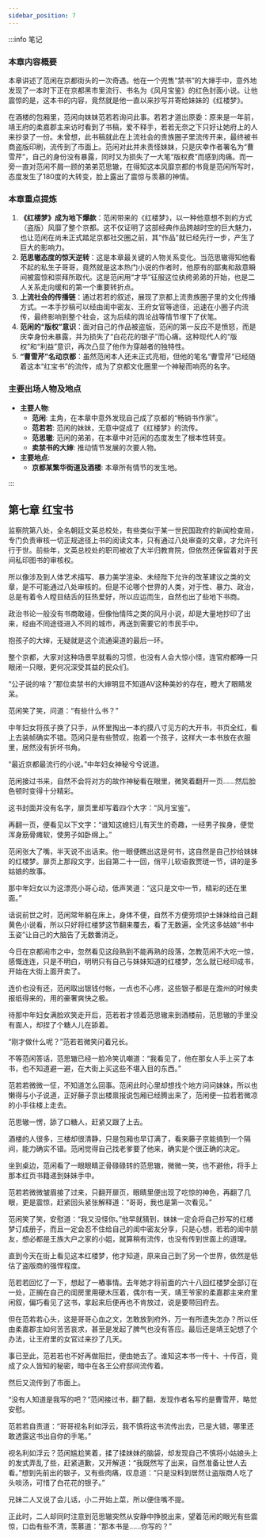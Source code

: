 ```yaml
---
sidebar_position: 7
---
```


:::info 笔记

### 本章内容概要

本章讲述了范闲在京都街头的一次奇遇。他在一个兜售“禁书”的大婶手中，意外地发现了一本时下正在京都黑市里流行、书名为《风月宝鉴》的红色封面小说。让他震惊的是，这本书的内容，竟然就是他一直以来抄写并寄给妹妹的《红楼梦》。

在酒楼的包厢里，范闲向妹妹范若若询问此事。若若才道出原委：原来是一年前，靖王府的柔嘉郡主来访时看到了书稿，爱不释手，若若无奈之下只好让她府上的人来抄录了一份。未曾想，此书稿就此在上流社会的贵族圈子里流传开来，最终被书商盗版印刷，流传到了市面上。范闲对此并未责怪妹妹，只是庆幸作者署名为“曹雪芹”，自己的身份没有暴露，同时又为损失了一大笔“版权费”而感到肉痛。而一旁一直对范闲不屑一顾的弟弟范思辙，在得知这本风靡京都的书竟是范闲所写时，态度发生了180度的大转变，脸上露出了震惊与羡慕的神情。

### 本章重点提炼

1.  **《红楼梦》成为地下爆款**：范闲带来的《红楼梦》，以一种他意想不到的方式（盗版）风靡了整个京都。这不仅证明了这部经典作品跨越时空的巨大魅力，也让范闲在尚未正式踏足京都社交圈之前，其“作品”就已经先行一步，产生了巨大的影响力。
2.  **范思辙态度的惊天逆转**：这是本章最关键的人物关系变化。当范思辙得知他看不起的私生子哥哥，竟然就是这本热门小说的作者时，他原有的鄙夷和敌意瞬间被震惊和崇拜所取代。这是范闲用“才华”征服这位纨绔弟弟的开始，也是二人关系走向缓和的第一个重要转折点。
3.  **上流社会的传播链**：通过若若的叙述，展现了京都上流贵族圈子里的文化传播方式。一本手抄稿可以经由闺中密友、王府女官等途径，迅速在小圈子内流传，最终影响到整个社会，这为后续的舆论战等情节埋下了伏笔。
4.  **范闲的“版权”意识**：面对自己的作品被盗版，范闲的第一反应不是愤怒，而是庆幸身份未暴露，并为损失了“白花花的银子”而心痛。这种现代人的“版权”和“利益”意识，再次凸显了他作为穿越者的独特性。
5.  **“曹雪芹”名动京都**：虽然范闲本人还未正式亮相，但他的笔名“曹雪芹”已经随着这本“红宝书”的流传，成为了京都文化圈里一个神秘而响亮的名字。

### 主要出场人物及地点

* **主要人物**:
    * **范闲**: 主角，在本章中意外发现自己成了京都的“畅销书作家”。
    * **范若若**: 范闲的妹妹，无意中促成了《红楼梦》的流传。
    * **范思辙**: 范闲的弟弟，在本章中对范闲的态度发生了根本性转变。
    * **卖禁书的大婶**: 推动情节发展的次要人物。
* **主要地点**:
    * **京都某繁华街道及酒楼**: 本章所有情节的发生地。

:::

## 第七章 **红宝书**

监察院第八处，全名朝廷文英总校处，有些类似于某一世民国政府的新闻检查局，专门负责审核一切正规途径上书的阅读文本，只有通过八处审查的文章，才允许刊行于世。前些年，文英总校处的职司被收了大半归教育院，但依然还保留着对于民间私印图书的审核权。

所以像涉及到人体艺术描写、暴力美学渲染、未经陛下允许的改革建议之类的文章，是不可能通过八处审核的。但是不论哪个世界的人类，对于性、暴力、政治，总是有着令人瞠目结舌的狂热爱好，所以应运而生，自然也出了些地下书商。

政治书论一般没有书商敢碰，但像怡情阵之类的风月小说，却是大量地抄印了出来，经由不同途径进入不同的城市，再送到需要它的市民手中。

抱孩子的大婶，无疑就是这个流通渠道的最后一环。

整个京都，大家对这种场景早就看的习惯，也没有人会大惊小怪，连官府都睁一只眼闭一只眼，更何况深受其益的民众们。

“公子说的啥？”那位卖禁书的大婶明显不知道AV这种美妙的存在，瞪大了眼睛发呆。

范闲笑了笑，问道：“有些什么书？”

中年妇女将孩子换了只手，从怀里掏出一本约摸八寸见方的大开书，书页全红，看上去装帧确实不错。范闲只是有些赞叹，抱着一个孩子，这样大一本书放在衣服里，居然没有折坏书角。

“最近京都最流行的小说。”中年妇女神秘兮兮说道。

范闲接过书来，自然不会将对方的故作神秘看在眼里，微笑着翻开一页……然后脸色顿时变得十分精彩。

这书封面并没有名字，扉页里却写着四个大字：“风月宝鉴”。

再翻一页，便看见以下文字：“谁知这媳妇儿有天生的奇趣，一经男子挨身，便觉浑身筋骨瘫软，使男子如卧绵上。”

范闲张大了嘴，半天说不出话来。他一眼便瞧出这是何书，这自然是自己抄给妹妹的红楼梦。扉页上那段文字，出自第二十一回，俏平儿软语救贾琏一节，讲的是多姑娘的故事。

那中年妇女以为这漂亮小哥心动，低声笑道：“这只是文中一节，精彩的还在里面。”

话说前世之时，范闲常年躺在床上，身体不便，自然不方便劳烦护士妹妹给自己翻黄色小说看，所以只好将红楼梦这节翻来覆去，看了无数遍，全凭这多姑娘“书中玉姿”让自己的大脑告了无数番消乏。

今日在京都闹市之中，忽然看见这段熟到不能再熟的段落，怎教范闲不大吃一惊，感慨连连，只是不明白，明明只有自己与妹妹知道的红楼梦，怎么就已经印成书，开始在大街上面开卖了。

连价也没有还，范闲取出银钱付帐，一点也不心疼，这些银子都是在澹州的时候卖报纸得来的，用的豪奢爽快之极。

待那中年妇女满脸欢笑走开后，范若若才领着范思辙来到酒楼前，范思辙的手里没有面人，却捏了个糖人儿在舔着。

“刚才做什么呢？”范若若微笑问着兄长。

不等范闲答话，范思辙已经一脸冷笑讥嘲道：“我看见了，他在那女人手上买了本书，也不知道避一避，在大街上买这些不堪入目的东西。”

范若若微微一怔，不知道怎么回事。范闲此时心里却想找个地方问问妹妹，所以也懒得与小子说道，正好藤子京出楼禀报说包厢已经腾出来了，范闲便一拉若若微凉的小手往楼上走去。

范思辙一愣，舔了口糖人，赶紧又跟了上去。

酒楼的人很多，三楼却很清静，只是包厢也早订满了，看来藤子京能搞到一个隔间，能力确实不错。范闲觉得自己找老爹要了他来，确实是个很正确的决定。

坐到桌边，范闲看了一眼眼睛正骨碌碌转的范思辙，微微一笑，也不避他，将手上那本红页书籍递到妹妹手中。

范若若微微皱眉接了过来，只翻开扉页，眼睛里便出现了吃惊的神色，再翻了几眼，更是震惊，赶紧回头紧张解释道：“哥哥，我也是第一次看见。”

范闲笑了笑，安慰道：“我又没怪你。”他早就猜到，妹妹一定会将自己抄写的红楼梦订成册子，而且一定会忍不住给自己的闺中密友分享，只是心想，若若的闺中朋友，想必都是王族大户之家的小姐，就算稍有流传，也没有传到世面上的道理。

直到今天在街上看见这本红楼梦，他才知道，原来自己到了另一个世界，依然是低估了盗版商的强悍程度。

范若若回忆了一下，想起了一樁事情。去年她才将前面的六十八回红楼梦全部订在一处，正搁在自己的闺房里用硬木压着，偶尔有一天，靖王爷家的柔嘉郡主来府里闲叙，偏巧看见了这书，拿起来后便再也不肯放过，说是要带回府去。

但在范若若心头，这是哥哥心血之文，怎敢放到府外，万一有所遗失怎办？所以任由柔嘉郡主如何苦苦哀求，甚至是发起了脾气也没有答应。最后还是靖王妃想了个办法，让王府里的女官过来抄了几天。

事已至此，范若若也不好再做阻拦，便由她去了。谁知这本书一传十、十传百，竟成了众人皆知的秘密，暗中在各王公府邸间流传着。

然后又流传到了市面上。

“没有人知道是我写的吧？”范闲接过书，翻了翻，发现作者名写的是曹雪芹，略觉安慰。

范若若自责道：“哥哥视名利如浮云，我不慎将这书流传出去，已是大错，哪里还敢透露这书出自你的手笔。”

视名利如浮云？范闲尴尬笑着，揉了揉妹妹的脑袋，却发现自己不慎将小姑娘头上的发式弄乱了些，赶紧道歉，又开解道：“我既然写了出来，自然准备让世人去看。”想到先前出的银子，又有些肉痛，叹息道：“只是没料到居然让盗版商人吃了头啖汤，可惜了白花花的银子。”

兄妹二人又说了会儿话，小二开始上菜，所以便住嘴不提。

正此时，二人却同时注意到范思辙突然从安静中挣脱出来，望着范闲的眼光有些震惊，口齿有些不清，羡慕道：“那本书是……你写的？”

